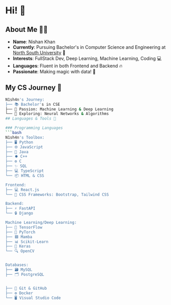 # Hi! 👋

## About Me 🧙‍♂️
- **Name**: Nishan Khan
- **Currently**: Pursuing Bachelor's in Computer Science and Engineering at [North South University](https://www.northsouth.edu/) 🏫
- **Interests**: FullStack Dev, Deep Learning, Machine Learning, Coding 💻
- **Languages**: Fluent in both Frontend and Backend 🔥
- **Passionate**: Making magic with data! 🔮

## My CS Journey 📜
```bash
N1sh4n's Journey:
├── 📚 Bachelor's in CSE
├── 🤖 Passion: Machine Learning & Deep Learning
└── 🧠 Exploring: Neural Networks & Algorithms
## Languages & Tools 🔧

### Programming Languages
```bash
N1sh4n's Toolbox:
├── 🖥️ Python
├── 🌐 JavaScript
├── 🔄 Java
├── ⏺️ C++
├── ⚙️ C
├── ✨ SQL
├── 💻 TypeScript
└── 📦 HTML & CSS

Frontend:
├── 💻 React.js
└── 🎨 CSS Frameworks: Bootstrap, Tailwind CSS

Backend:
├── ⚡ FastAPI
└── 🔒 Django

Machine Learning/Deep Learning:
├── 🤖 TensorFlow
├── 🧠 PyTorch
├── 🟩 Mamba
├── 📊 Scikit-Learn
├── 📐 Keras
└── 🔍 OpenCV


Databases:
├── 🗃️ MySQL
├── 🗂️ PostgreSQL


├── 🔨 Git & GitHub
├── ⚙️ Docker
└── 🖥️ Visual Studio Code
